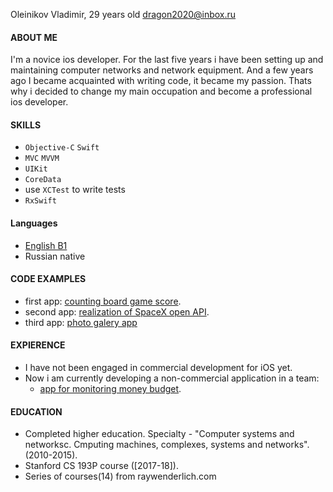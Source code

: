 Oleinikov Vladimir, 29 years old
dragon2020@inbox.ru

#### ABOUT ME
   I'm a novice ios developer. For the last five years i have been setting up and maintaining computer networks and network equipment. And a few years ago I became acquainted with writing code, it became my passion. Thats why i decided to change my main occupation and become a professional ios developer.

#### SKILLS
   - `Objective-C`  `Swift` 
   - `MVC`  `MVVM`
   - `UIKit`
   - `CoreData` 
   - use `XCTest` to write tests
   - `RxSwift`
   
#### Languages
   - [English B1](https://efset.org/cert/b3dT26)
   - Russian native

#### CODE EXAMPLES
   - first app: [counting board game score](https://github.com/virustyt/GameCounter).
   - second app: [realization of SpaceX open API](https://github.com/virustyt/SpaceXOpenAPIRealization).
   - third app: [photo galery app](https://github.com/virustyt/MyThirdApp-PhotoGalery)
   
#### EXPIERENCE
   - I have not been engaged in commercial development for iOS yet.
   - Now i am currently developing a non-commercial application in a team:
      - [app for monitoring money budget](https://github.com/virustyt/FinanceAdvisor).

#### EDUCATION
   - Completed higher education. Specialty - "Computer systems and networksc. Сmputing machines, complexes, systems and networks". (2010-2015).
   - Stanford CS 193P course ([2017-18]).
   - Series of courses(14) from raywenderlich.com
